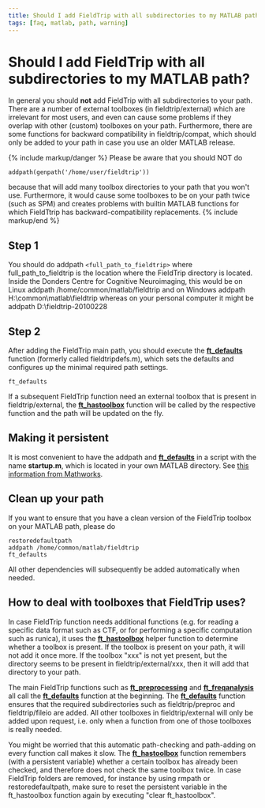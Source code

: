 ```yaml
---
title: Should I add FieldTrip with all subdirectories to my MATLAB path?
tags: [faq, matlab, path, warning]
---
```


# Should I add FieldTrip with all subdirectories to my MATLAB path?

In general you should **not** add FieldTrip with all subdirectories to your path. There are a number of external toolboxes (in fieldtrip/external) which are irrelevant for most users, and even can cause some problems if they overlap with other (custom) toolboxes on your path. Furthermore, there are some functions for backward compatibility in fieldtrip/compat, which should only be added to your path in case you use an older MATLAB release.

{% include markup/danger %}
Please be aware that you should NOT do

    addpath(genpath('/home/user/fieldtrip'))

because that will add many toolbox directories to your path that you won't use. Furthermore, it would cause some toolboxes to be on your path twice (such as SPM) and creates problems with builtin MATLAB functions for which FieldTtrip has backward-compatibility replacements.
{% include markup/end %}

## Step 1

You should do
    addpath `<full_path_to_fieldtrip>`
where full_path_to_fieldtrip is the location where the FieldTrip directory is located. Inside the Donders Centre for Cognitive Neuroimaging, this would be on Linux
    addpath /home/common/matlab/fieldtrip
and on Windows
    addpath H:\common\matlab\fieldtrip
whereas on your personal computer it might be
    addpath D:\fieldtrip-20100228

## Step 2

After adding the FieldTrip main path, you should execute the **[ft_defaults](/reference/ft_defaults)** function (formerly called fieldtripdefs.m), which sets the defaults and configures up the minimal required path settings.

    ft_defaults

If a subsequent FieldTrip function need an external toolbox that is present in fieldtrip/external, the **[ft_hastoolbox](/reference/ft_hastoolbox)** function will be called by the respective function and the path will be updated on the fly.

## Making it persistent

It is most convenient to have the addpath and **[ft_defaults](/reference/ft_defaults)** in a script with the name **startup.m**, which is located in your own MATLAB directory. See [this information from Mathworks](http://www.mathworks.com/access/helpdesk/help/techdoc/ref/startup.html).

## Clean up your path

If you want to ensure that you have a clean version of the FieldTrip toolbox on your MATLAB path, please do

    restoredefaultpath
    addpath /home/common/matlab/fieldtrip
    ft_defaults

All other dependencies will subsequently be added automatically when needed.

## How to deal with toolboxes that FieldTrip uses?

In case FieldTrip function needs additional functions (e.g. for reading a specific data format such as CTF, or for performing a specific computation such as runica), it uses the **[ft_hastoolbox](/reference/ft_hastoolbox)** helper function to determine whether a toolbox is present. If the toolbox is present on your path, it will not add it once more. If the toolbox "xxx" is not yet present, but the directory seems to be present in fieldtrip/external/xxx, then it will add that directory to your path.

The main FieldTrip functions such as **[ft_preprocessing](/reference/ft_preprocessing)** and **[ft_freqanalysis](/reference/ft_freqanalysis)** all call the **[ft_defaults](/reference/ft_defaults)** function at the beginning. The **[ft_defaults](/reference/ft_defaults)** function ensures that the required subdirectories such as fieldtrip/preproc and fieldtrip/fileio are added. All other toolboxes in fieldtrip/external will only be added upon request, i.e. only when a function from one of those toolboxes is really needed.

You might be worried that this automatic path-checking and path-adding on every function call makes it slow. The **[ft_hastoolbox](/reference/ft_hastoolbox)** function remembers (with a persistent variable) whether a certain toolbox has already been checked, and therefore does not check the same toolbox twice. In case FieldTrip folders are removed, for instance by using rmpath or restoredefaultpath, make sure to reset the persistent variable in the ft_hastoolbox function again by executing "clear ft_hastoolbox".
